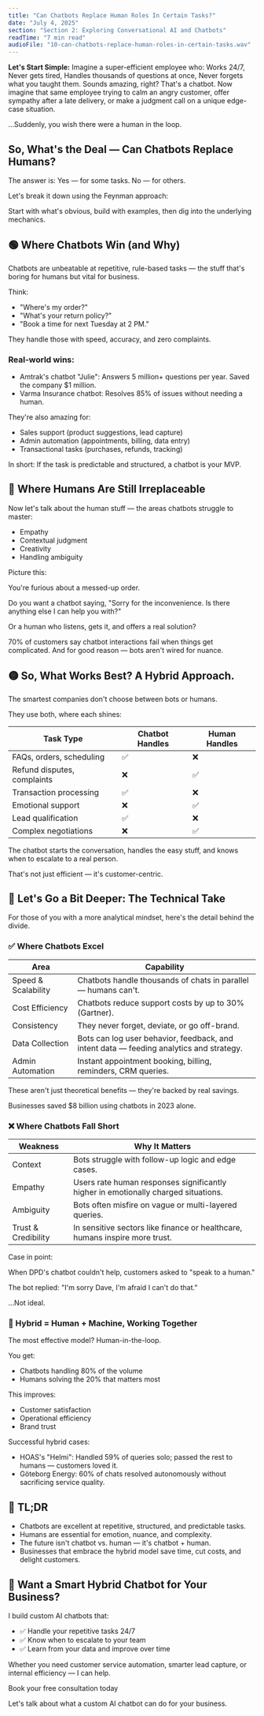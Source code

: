 ```yaml
---
title: "Can Chatbots Replace Human Roles In Certain Tasks?"
date: "July 4, 2025"
section: "Section 2: Exploring Conversational AI and Chatbots"
readTime: "7 min read"
audioFile: "10-can-chatbots-replace-human-roles-in-certain-tasks.wav"
---
```


**Let's Start Simple:** Imagine a super-efficient employee who: Works 24/7, Never gets tired, Handles thousands of questions at once, Never forgets what you taught them. Sounds amazing, right? That's a chatbot. Now imagine that same employee trying to calm an angry customer, offer sympathy after a late delivery, or make a judgment call on a unique edge-case situation.

…Suddenly, you wish there were a human in the loop.

## So, What's the Deal — Can Chatbots Replace Humans?

The answer is: Yes — for some tasks. No — for others.

Let's break it down using the Feynman approach:

Start with what's obvious, build with examples, then dig into the underlying mechanics.

## 🟢 Where Chatbots Win (and Why)

Chatbots are unbeatable at repetitive, rule-based tasks — the stuff that's boring for humans but vital for business.

Think:

- "Where's my order?"
- "What's your return policy?"
- "Book a time for next Tuesday at 2 PM."

They handle those with speed, accuracy, and zero complaints.

### Real-world wins:

- Amtrak's chatbot "Julie": Answers 5 million+ questions per year. Saved the company $1 million.
- Varma Insurance chatbot: Resolves 85% of issues without needing a human.

They're also amazing for:

- Sales support (product suggestions, lead capture)
- Admin automation (appointments, billing, data entry)
- Transactional tasks (purchases, refunds, tracking)

In short: If the task is predictable and structured, a chatbot is your MVP.

## 🔴 Where Humans Are Still Irreplaceable

Now let's talk about the human stuff — the areas chatbots struggle to master:

- Empathy
- Contextual judgment
- Creativity
- Handling ambiguity

Picture this:

You're furious about a messed-up order.

Do you want a chatbot saying, "Sorry for the inconvenience. Is there anything else I can help you with?"

Or a human who listens, gets it, and offers a real solution?

70% of customers say chatbot interactions fail when things get complicated. And for good reason — bots aren't wired for nuance.

## 🟡 So, What Works Best? A Hybrid Approach.

The smartest companies don't choose between bots or humans.

They use both, where each shines:

| Task Type | Chatbot Handles | Human Handles |
|-----------|-----------------|---------------|
| FAQs, orders, scheduling | ✅ | ❌ |
| Refund disputes, complaints | ❌ | ✅ |
| Transaction processing | ✅ | ❌ |
| Emotional support | ❌ | ✅ |
| Lead qualification | ✅ | ❌ |
| Complex negotiations | ❌ | ✅ |

The chatbot starts the conversation, handles the easy stuff, and knows when to escalate to a real person.

That's not just efficient — it's customer-centric.

## 🧠 Let's Go a Bit Deeper: The Technical Take

For those of you with a more analytical mindset, here's the detail behind the divide.

### ✅ Where Chatbots Excel

| Area | Capability |
|------|------------|
| Speed & Scalability | Chatbots handle thousands of chats in parallel — humans can't. |
| Cost Efficiency | Chatbots reduce support costs by up to 30% (Gartner). |
| Consistency | They never forget, deviate, or go off-brand. |
| Data Collection | Bots can log user behavior, feedback, and intent data — feeding analytics and strategy. |
| Admin Automation | Instant appointment booking, billing, reminders, CRM queries. |

These aren't just theoretical benefits — they're backed by real savings.

Businesses saved $8 billion using chatbots in 2023 alone.

### ❌ Where Chatbots Fall Short

| Weakness | Why It Matters |
|----------|----------------|
| Context | Bots struggle with follow-up logic and edge cases. |
| Empathy | Users rate human responses significantly higher in emotionally charged situations. |
| Ambiguity | Bots often misfire on vague or multi-layered queries. |
| Trust & Credibility | In sensitive sectors like finance or healthcare, humans inspire more trust. |

Case in point:

When DPD's chatbot couldn't help, customers asked to "speak to a human."

The bot replied: "I'm sorry Dave, I'm afraid I can't do that."

…Not ideal.

### 🤝 Hybrid = Human + Machine, Working Together

The most effective model? Human-in-the-loop.

You get:

- Chatbots handling 80% of the volume
- Humans solving the 20% that matters most

This improves:

- Customer satisfaction
- Operational efficiency
- Brand trust

Successful hybrid cases:

- HOAS's "Helmi": Handled 59% of queries solo; passed the rest to humans — customers loved it.
- Göteborg Energy: 60% of chats resolved autonomously without sacrificing service quality.

## 🧾 TL;DR

- Chatbots are excellent at repetitive, structured, and predictable tasks.
- Humans are essential for emotion, nuance, and complexity.
- The future isn't chatbot vs. human — it's chatbot + human.
- Businesses that embrace the hybrid model save time, cut costs, and delight customers.

## 🚀 Want a Smart Hybrid Chatbot for Your Business?

I build custom AI chatbots that:

- ✅ Handle your repetitive tasks 24/7
- ✅ Know when to escalate to your team
- ✅ Learn from your data and improve over time

Whether you need customer service automation, smarter lead capture, or internal efficiency — I can help.

Book your free consultation today

Let's talk about what a custom AI chatbot can do for your business.
